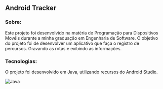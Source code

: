 ## Android Tracker
### Sobre: 
Este projeto foi desenvolvido na matéria de Programação para Dispositivos Movéis durante a minha graduação em Engenharia de Software.
O objetivo do projeto foi de desenvolver um aplicativo que faça o registro de percursos. Gravando as rotas e exibindo as informações.



### Tecnologias:
O projeto foi desenvolvido em Java, utilizando recursos do Android Studio.

![Java](https://img.shields.io/badge/java-%23ED8B00.svg?style=for-the-badge&logo=openjdk&logoColor=white)


